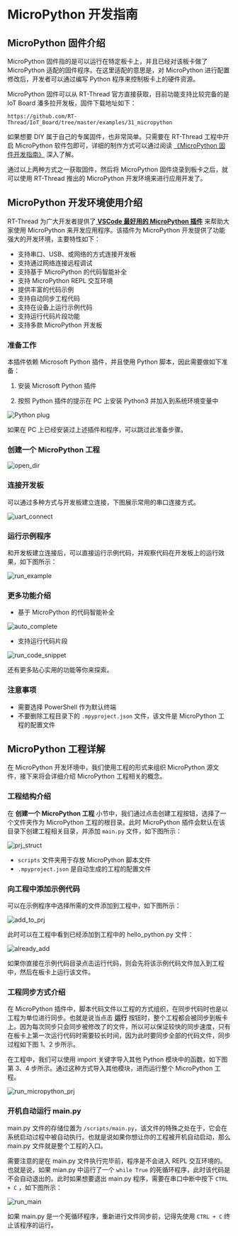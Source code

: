 # MicroPython 开发指南

## MicroPython 固件介绍

MicroPython 固件指的是可以运行在特定板卡上，并且已经对该板卡做了 MicroPython 适配的固件程序。在这里适配的意思是，对 MicroPython 进行配置修改后，开发者可以通过编写 Python 程序来控制板卡上的硬件资源。 

MicroPython 固件可以从 RT-Thread 官方直接获取，目前功能支持比较完备的是 IoT Board 潘多拉开发板，固件下载地址如下：

```
https://github.com/RT-Thread/IoT_Board/tree/master/examples/31_micropython
```

如果想要 DIY 属于自己的专属固件，也非常简单。只需要在 RT-Thread 工程中开启 MicroPython 软件包即可，详细的制作方式可以通过阅读 [《MicroPython 固件开发指南》]() 深入了解。

通过以上两种方式之一获取固件，然后将 MicroPython 固件烧录到板卡之后，就可以使用 RT-Thread 推出的 MicroPython 开发环境来进行应用开发了。 

## MicroPython 开发环境使用介绍

RT-Thread 为广大开发者提供了[ **VSCode 最好用的 MicroPython 插件**](https://marketplace.visualstudio.com/items?itemName=RT-Thread.rt-thread-micropython) 来帮助大家使用 MicroPython 来开发应用程序。该插件为 MicroPython 开发提供了功能强大的开发环境，主要特性如下：

- 支持串口、USB、或网络的方式连接开发板
- 支持通过网络连接远程调试
- 支持基于 MicroPython 的代码智能补全
- 支持 MicroPython REPL 交互环境
- 提供丰富的代码示例
- 支持自动同步工程代码
- 支持在设备上运行示例代码
- 支持运行代码片段功能
- 支持多款 MicroPython 开发板

### 准备工作

本插件依赖 Microsoft Python 插件，并且使用 Python 脚本，因此需要做如下准备：

1. 安装 Microsoft Python 插件

2. 按照 Python 插件的提示在 PC 上安装 Python3 并加入到系统环境变量中

![Python plug](assets/install_python_plug.png)

如果在 PC 上已经安装过上述插件和程序，可以跳过此准备步骤。

### 创建一个 MicroPython 工程

![open_dir](assets/open_dir.gif)

### 连接开发板

可以通过多种方式与开发板建立连接，下图展示常用的串口连接方式。

![uart_connect](assets/uart_connect.gif)

### 运行示例程序

和开发板建立连接后，可以直接运行示例代码，并观察代码在开发板上的运行效果，如下图所示：

![run_example](assets/run_example.gif)

### 更多功能介绍

- 基于 MicroPython 的代码智能补全

![auto_complete](assets/auto_complete.gif)

- 支持运行代码片段

![run_code_snippet](assets/run_code_snippet.gif)

还有更多贴心实用的功能等你来探索。

### 注意事项

- 需要选择 PowerShell 作为默认终端
- 不要删除工程目录下的 `.mpyproject.json` 文件，该文件是 MicroPython 工程的配置文件

## MicroPython 工程详解

在 MicroPython 开发环境中，我们使用工程的形式来组织 MicroPython 源文件，接下来将会详细介绍 MicroPython 工程相关的概念。

### 工程结构介绍

在 **创建一个 MicroPython 工程** 小节中，我们通过点击创建工程按钮，选择了一个文件夹作为 MicroPython 工程的根目录。此时 MicroPython 插件会默认在该目录下创建工程相关目录，并添加 `main.py` 文件，如下图所示：

![prj_struct](assets/1564458498973.png)

- `scripts` 文件夹用于存放 MicroPython 脚本文件
- `.mpyproject.json` 是自动生成的工程的配置文件

### 向工程中添加示例代码

可以在示例程序中选择所需的文件添加到工程中，如下图所示：

![add_to_prj](assets/1564459093450.png)

此时可以在工程中看到已经添加到工程中的 hello_python.py 文件：

![already_add](assets/1564459162459.png)

如果你直接在示例代码目录点击运行代码，则会先将该示例代码文件加入到工程中，然后在板卡上运行该文件。

### 工程同步方式介绍

在 MicroPython 插件中，脚本代码文件以工程的方式组织，在同步代码时也是以工程为单位进行同步。也就是说当点击 **运行** 按钮时，整个工程都会被同步到板卡上。因为每次同步只会同步被修改了的文件，所以可以保证较快的同步速度，只有在板卡上第一次运行代码时需要较长时间，因为此时要同步全部的代码文件，同步过程如下图 1、2 步所示。

在工程中，我们可以使用 import 关键字导入其他 Python 模块中的函数，如下图第 3、4 步所示。通过这种方式导入其他模块，进而运行整个 MicroPython 工程。

![run_micropython_prj](assets/1564469643183.png)

### 开机自动运行 main.py
main.py 文件的存储位置为 `/scripts/main.py`，该文件的特殊之处在于，它会在系统启动过程中被自动执行。也就是说如果你想让你的工程被开机自动启动，那么 main.py 文件就是整个工程的入口。

需要注意的是在 main.py 文件执行完毕前，程序是不会进入 REPL 交互环境的。也就是说，如果 mian.py 中运行了一个 `while True` 的死循环程序，此时该代码是不会自动退出的。此时如果想要退出 main.py 程序，需要在串口中断中按下 `CTRL + C` ，如下图所示：

![run_main](assets/1564471861527.png)

如果 main.py 是一个死循环程序，重新进行文件同步前，记得先使用 `CTRL + C` 终止该程序的运行。